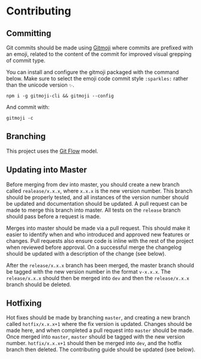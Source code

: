 # Contributing

## Committing

Git commits should be made using [Gitmoji](https://gitmoji.carloscuesta.me/)
where commits are prefixed with an emoji, related to the content of the
commit for improved visual grepping of commit type.

You can install and configure the gitmoji packaged with the command below.
Make sure to select the emoji code commit style `:sparkles:` rather than the 
unicode version `✨`.

```console
npm i -g gitmoji-cli && gitmoji --config
```

And commit with:

```console
gitmoji -c
```

## Branching

This project uses the [Git Flow](https://www.atlassian.com/git/tutorials/comparing-workflows/gitflow-workflow) model.

## Updating into Master

Before merging from dev into master, you should create a new branch called
`realease/x.x.x`, where `x.x.x` is the new version number. This branch should be
properly tested, and all instances of the version number should be updated
and documentation should be updated. A pull request can be made to merge
this branch into master. All tests on the `release` branch should pass before
a request is made.

Merges into master should be made via a pull request. This should make it 
easier to identify when and who introduced and approved new features or 
changes. Pull requests also ensure code is inline with the rest of the 
project when reviewed before approval. On a successful merge the changelog 
should be updated with a description of the change (see below).

After the `release/x.x.x` branch has been merged, the master branch should be
tagged with the new version number in the format `v-x.x.x`. The `release/x.x.x`
should then be merged into `dev` and then the `release/x.x.x` branch should 
be deleted.

## Hotfixing

Hot fixes should be made by branching `master`, and creating a new branch
called `hotfix/x.x.x+1` where the fix version is updated. Changes should be
made here, and when completed a pull request into `master` should be made.
Once merged into `master`, `master` should be tagged with the new version
number. `hotfix/x.x.x+1` should then be merged into `dev`, and the hotfix
branch then deleted. The contributing guide should be updated (see below).

